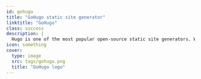 ```yaml
---
id: gohugo
title: "GoHugo static site generator"
linktitle: "GoHugo"
class: success
description: |
  Hugo is one of the most popular open-source static site generators. With its amazing speed and flexibility, Hugo makes building websites fun again and is my main tool for website creation these days.
icon: something
cover:
  type: image
  src: tags/gohugo.png
  title: "GoHugo logo"
---
```

